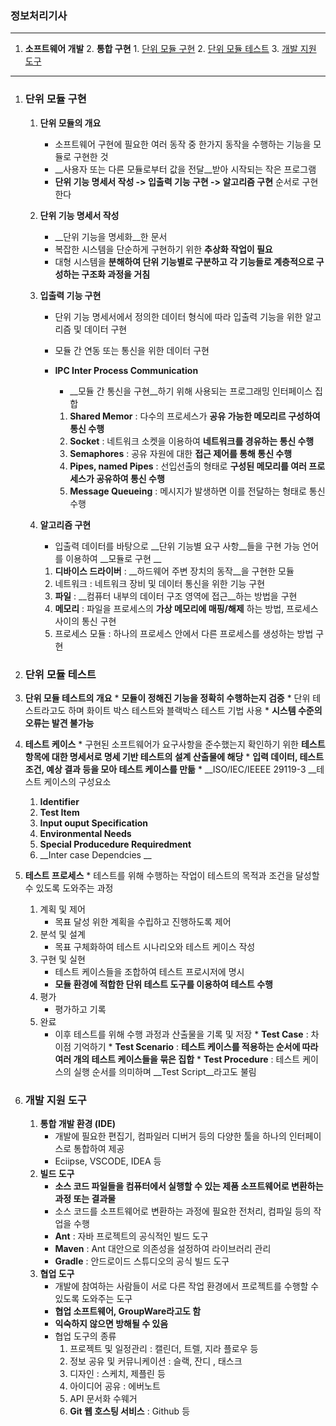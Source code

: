 ### 정보처리기사

---

1. __소프트웨어 개발__
	2. __통합 구현__
		1. [단위 모듈 구현](#단위-모듈-구현)
		2. [단위 모듈 테스트](#단위-모듈-테스트)
		3. [개발 지원 도구](#개발-지원-도구)

---

1. ### 단위 모듈 구현

	1. __단위 모듈의 개요__

		* 소프트웨어 구현에 필요한 여러 동작 중 한가지 동작을 수행하는 기능을 모듈로 구현한 것
		* __사용자 또는 다른 모듈로부터 값을 전달__받아 시작되는 작은 프로그램
		* __단위 기능 명세서 작성 -> 입출력 기능 구현 -> 알고리즘 구현__ 순서로 구현한다

	2. __단위 기능 명세서 작성__

		* __단위 기능을 명세화__한 문서
		* 복잡한 시스템을 단순하게 구현하기 위한 __추상화 작업이 필요__
		* 대형 시스템을 __분해하여 단위 기능별로 구분하고 각 기능들로 계층적으로 구성하는 구조화 과정을 거침__

	3. __입출력 기능 구현__

		* 단위 기능 명세서에서 정의한 데이터 형식에 따라 입출력 기능을 위한 알고리즘 및 데이터 구현

		* 모듈 간 연동 또는 통신을 위한 데이터 구현

		* __IPC Inter Process Communication__ 

			* __모듈 간 통신을 구현__하기 위해 사용되는 프로그래밍 인터페이스 집합

			1. __Shared Memor__ : 다수의 프로세스가 __공유 가능한 메모리르 구성하여 통신 수행__
			2. __Socket__ : 네트워크 소켓을 이용하여 __네트워크를 경유하는 통신 수행__
			3. __Semaphores__ : 공유 자원에 대한 __접근 제어를 통해 통신 수행__
			4. __Pipes, named Pipes__ : 선입선출의 형태로 __구성된 메모리를 여러 프로세스가 공유하여 통신 수행__
			5. __Message Queueing__ : 메시지가 발생하면 이를 전달하는 형태로 통신 수행 

	4. __알고리즘 구현__

		* 입출력 데이터를 바탕으로 __단위 기능별 요구 사항__들을 구현 가능 언어를 이용하여 __모듈로 구현 __

		1. __디바이스 드라이버__ : __하드웨어 주변 장치의 동작__을 구현한 모듈
		2. 네트워크 : 네트워크 장비 및 데이터 통신을 위한 기능 구현
		3. __파일__ : __컴퓨터 내부의 데이터 구조 영역에 접근__하는 방법을 구현
		4. __메모리__ : 파일을 프로세스의 __가상 메모리에 매핑/해제__ 하는 방법, 프로세스 사이의 통신 구현
		5. 프로세스 모듈 : 하나의 프로세스 안에서 다른 프로세스를 생성하는 방법 구현

2. ### 단위 모듈 테스트

  1. __단위 모듈 테스트의 개요__
  	* __모듈이 정해진 기능을 정확히 수행하는지 검증__
  	* 단위 테스트라고도 하며 화이트 박스 테스트와 블랙박스 테스트 기법 사용
  	* __시스템 수준의 오류는 발견 불가능__
  2. __테스트 케이스__
  	* 구현된 소프트웨어가 요구사항을 준수했는지 확인하기 위한 __테스트 항목에 대한 명세서로 명세 기반 테스트의 설계 산출물에 해당__
  	* __입력 데이터, 테스트 조건, 예상 결과 등을 모아 테스트 케이스를 만듦__
  	* __ISO/IEC/IEEEE 29119-3 __테스트 케이스의 구성요소
  		1. __Identifier__
  		2. __Test Item__
  		3. __Input ouput Specification__
  		4. __Environmental Needs__
  		5. __Special Producedure Requiredment__
  		6. __Inter case Dependcies __
  3. __테스트 프로세스__
  	* 테스트를 위해 수행하는 작업이 테스트의 목적과 조건을 달성할 수 있도록 도와주는 과정
  		1. 계획 및 제어
  			* 목표 달성 위한 계획을 수립하고 진행하도록 제어
  		2. 분석 및 설계
  			* 목표 구체화하여 테스트 시나리오와 테스트 케이스 작성
  		3. 구현 및 실현
  			* 테스트 케이스들을 조합하여 테스트 프로시저에 명시
  			* __모듈 환경에 적합한 단위 테스트 도구를 이용하여 테스트 수행__
  		4. 평가
  			* 평가하고 기록
  		5. 완료
  			* 이후 테스트를 위해 수행 과정과 산출물을 기록 및 저장
  	* __Test Case__ : 차이점 기억하기 
  	* __Test Scenario__ : __테스트 케이스를 적용하는 순서에 따라 여러 개의 테스트 케이스들을 묶은 집합__
  	* __Test Procedure__ : 테스트 케이스의 실행 순서를 의미하며 __Test Script__라고도 불림

3. ### 개발 지원 도구

	1. __통합 개발 환경 (IDE)__
		* 개발에 필요한 편집기, 컴파일러 디버거 등의 다양한 툴을 하나의 인터페이스로 통합하여 제공
		* Eciipse, VSCODE, IDEA 등
	2. __빌드 도구__
		* __소스 코드 파일들을 컴퓨터에서 실행할 수 있는 제품 소프트웨어로 변환하는 과정 또는 결과물__
		* 소스 코드를 소프트웨어로 변환하는 과정에 필요한 전처리, 컴파일 등의 작업을 수행
		* __Ant__ : 자바 프로젝트의 공식적인 빌드 도구
		* __Maven__ : Ant 대안으로 의존성을 설정하여 라이브러리 관리
		* __Gradle__ : 안드로이드 스튜디오의 공식 빌드 도구
	3. __협업 도구__
		* 개발에 참여하는 사람들이 서로 다른 작업 환경에서 프로젝트를 수행할 수 있도록 도와주는 도구
		* __협업 소프트웨어, GroupWare라고도 함__
		* __익숙하지 않으면 방해될 수 있음__
		* 협업 도구의 종류
			1. 프로젝트 및 일정관리 : 캘린더, 트렐, 지라 플로우 등
			2. 정보 공유 및 커뮤니케이션 : 슬랙, 잔디 , 태스크
			3. 디자인 : 스케치, 제플린 등
			4. 아이디어 공유 : 에버노트
			5. API 문서화  수웨거
			6. __Git 웹 호스팅 서비스__ : Github 등

